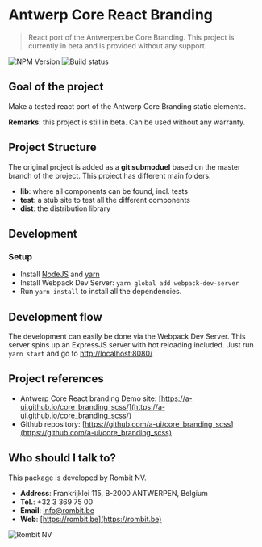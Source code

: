 # Antwerp Core React Branding
> React port of the Antwerpen.be Core Branding. This project is currently in beta and is provided without any support.

![NPM Version](https://img.shields.io/npm/v/antwerp-core-react-branding/beta.svg) ![Build status](https://travis-ci.org/giespaepen/antwerp-core-react-branding.svg?branch=master)

## Goal of the project
Make a tested react port of the Antwerp Core Branding static elements. 

**Remarks**: this project is still in beta. Can be used without any warranty.

## Project Structure
The original project is added as a **git submoduel** based on the master branch of the project.
This project has different main folders. 

- **lib**: where all components can be found, incl. tests
- **test**: a stub site to test all the different components
- **dist**: the distribution library

## Development

### Setup
- Install [NodeJS](https://nodejs.org/en/download/) and [yarn](https://yarnpkg.com/lang/en/docs/install/)
- Install Webpack Dev Server: `yarn global add webpack-dev-server`
- Run `yarn install` to install all the dependencies.

## Development flow
The development can easily be done via the Webpack Dev Server. This server spins up an ExpressJS server
with hot reloading included. Just run `yarn start` and go to [http://localhost:8080/](http://localhost:8080/)

## Project references
- Antwerp Core React branding Demo site: [https://a-ui.github.io/core_branding_scss/](https://a-ui.github.io/core_branding_scss/)
- Github repository: [https://github.com/a-ui/core_branding_scss](https://github.com/a-ui/core_branding_scss)

## Who should I talk to?
This package is developed by Rombit NV. 
- **Address**: Frankrijklei 115, B-2000 ANTWERPEN, Belgium
- **Tel.**: +32 3 369 75 00
- **Email**: [info@rombit.be](info@rombit.be)
- **Web**: [https://rombit.be](https://rombit.be)

![Rombit NV](https://rombit.s3-eu-west-1.amazonaws.com/uploads/press_asset/image/2/9800b5ff-70e8-4df5-8292-f77b55434cdb.jpg)
